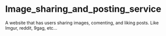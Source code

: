 # Image_sharing_and_posting_service
A website that has users sharing images, comenting, and liking posts. Like Imgur, reddit, 9gag, etc...
